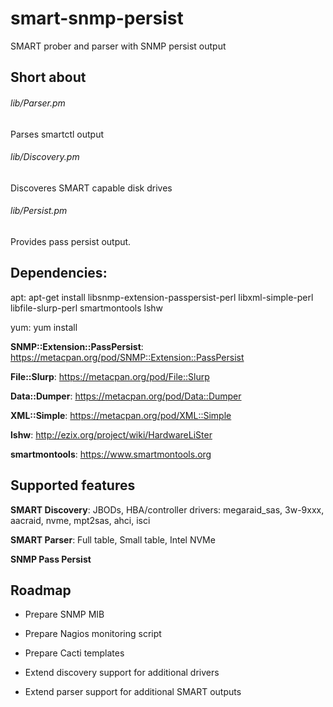 # smart-snmp-persist
SMART prober and parser with SNMP persist output

## Short about

###### lib/Parser.pm

Parses smartctl output

###### lib/Discovery.pm

Discoveres SMART capable disk drives

###### lib/Persist.pm

Provides pass persist output.

## Dependencies:

apt: apt-get install libsnmp-extension-passpersist-perl libxml-simple-perl libfile-slurp-perl smartmontools lshw

yum: yum install

**SNMP::Extension::PassPersist**: https://metacpan.org/pod/SNMP::Extension::PassPersist

**File::Slurp**: https://metacpan.org/pod/File::Slurp

**Data::Dumper**: https://metacpan.org/pod/Data::Dumper

**XML::Simple**: https://metacpan.org/pod/XML::Simple

**lshw**: http://ezix.org/project/wiki/HardwareLiSter

**smartmontools**: https://www.smartmontools.org

## Supported features

**SMART Discovery**: JBODs, HBA/controller drivers: megaraid_sas, 3w-9xxx, aacraid, nvme, mpt2sas, ahci, isci

**SMART Parser**: Full table, Small table, Intel NVMe

**SNMP Pass Persist**

## Roadmap

- Prepare SNMP MIB

- Prepare Nagios monitoring script

- Prepare Cacti templates

- Extend discovery support for additional drivers

- Extend parser support for additional SMART outputs

